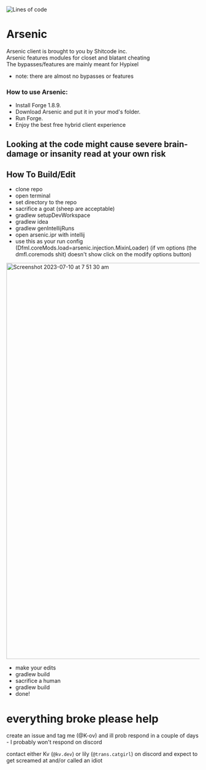 ![Lines of code](https://img.shields.io/tokei/lines/github/ArsenicClient/Arsenic?color=blue&label=lines%20of%20code&style=for-the-badge)

# Arsenic
Arsenic client is brought to you by Shitcode inc.   
Arsenic features modules for closet and blatant cheating    
The bypasses/features are mainly meant for Hypixel
 - note: there are almost no bypasses or features 
### How to use Arsenic:
- Install Forge 1.8.9.
- Download Arsenic and put it in your mod's folder.
- Run Forge.
- Enjoy the best free hybrid client experience

## Looking at the code might cause severe brain-damage or insanity read at your own risk

## How To Build/Edit
- clone repo
- open terminal
- set directory to the repo
- sacrifice a goat (sheep are acceptable)
- gradlew setupDevWorkspace
- gradlew idea
- gradlew genIntellijRuns
- open arsenic.ipr with intellij
- use this as your run config (Dfml.coreMods.load=arsenic.injection.MixinLoader) (if vm options (the dmfl.coremods shit) doesn't show click on the modify options button)
  
<img width="1034" alt="Screenshot 2023-07-10 at 7 51 30 am" src="https://github.com/ArsenicClient/Arsenic/assets/58765519/42cf9200-33a5-4280-a9fb-566451164389">

- make your edits
- gradlew build
- sacrifice a human
- gradlew build
- done!

# everything broke please help
create an issue and tag me (@K-ov) and ill prob respond in a couple of days - I probably won't respond on discord 

contact either Kv (`@kv.dev`) or lily (`@trans.catgirl`) on discord and expect to get screamed at and/or called an idiot

